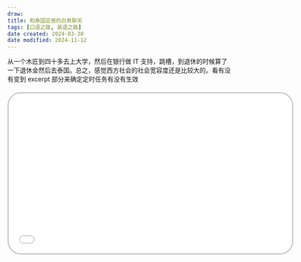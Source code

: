 ```yaml
---
draw:
title: 和泰国定居的白男聊天
tags: [口语之路, 英语之路]
date created: 2024-03-30
date modified: 2024-11-12
---
```


从一个木匠到四十多去上大学，然后在银行做 IT 支持，跳槽，到退休的时候算了一下退休金然后去泰国。总之，感觉西方社会的社会宽容度还是比较大的。看有没有变到 excerpt 部分来确定定时任务有没有生效

<!-- more -->
<iframe src="//player.bilibili.com/player.html?aid=1352394054&bvid=BV1zz421f7JL&cid=1487535274&p=1" scrolling="no" border="0" frameborder="no" framespacing="0" allowfullscreen="true" style="border-radius: 30px; overflow: hidden; border: 3px solid #ccc; width: 640px; height: 360px; display: block; margin: 20px auto; aspect-ratio: 16 / 9;" ></iframe>
